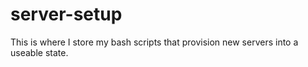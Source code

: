 server-setup
============

This is where I store my bash scripts that provision new servers into a useable state. 
